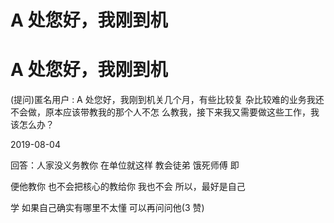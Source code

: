 # A 处您好，我刚到机

# A 处您好，我刚到机

(提问)匿名用户 : A 处您好，我刚到机关几个月，有些比较复 杂比较难的业务我还不会做，原本应该带教我的那个人不怎 么教我，接下来我又需要做这些工作，我该怎么办？

2019-08-04

回答：人家没义务教你 在单位就这样 教会徒弟 饿死师傅 即

便他教你 也不会把核心的教给你 我也不会 所以，最好是自己

学 如果自己确实有哪里不太懂 可以再问问他(3 赞)